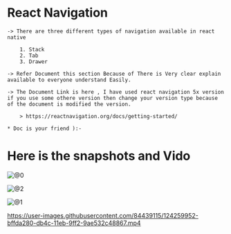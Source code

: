 # React Navigation 

	-> There are three different types of navigation available in react native

		1. Stack
		2. Tab
		3. Drawer

	-> Refer Document this section Because of There is Very clear explain available to everyone understand Easily.
	
	-> The Document Link is here , I have used react navigation 5x version if you use some othere version then change your version type because of the document is modified the version.

		> https://reactnavigation.org/docs/getting-started/

	* Doc is your friend ):-
	

# Here is the snapshots and Vido

![@0](https://user-images.githubusercontent.com/84439115/124252752-eb7c8f00-db44-11eb-91c5-238d617d0a4c.png)

![@2](https://user-images.githubusercontent.com/84439115/124252765-f1727000-db44-11eb-85cd-9e1107e37da3.png)

![@1](https://user-images.githubusercontent.com/84439115/124252782-f505f700-db44-11eb-909e-ba7ac4c185a5.png)

https://user-images.githubusercontent.com/84439115/124259952-bffda280-db4c-11eb-9ff2-9ae532c48867.mp4


